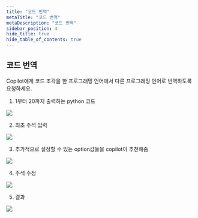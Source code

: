 ```yaml
---
title: "코드 번역"
metaTitle: "코드 번역"
metaDescription: "코드 번역"
sidebar_position: 4
hide_title: true
hide_table_of_contents: true
---
```


## 코드 번역

Copilot에게 코드 조각을 한 프로그래밍 언어에서 다른 프로그래밍 언어로 번역하도록 요청하세요.

1. 1부터 20까지 출력하는 python 코드
<div class="img-wrapper">
     <img src={require('@site/static/img/use-comment/exchage-code/code-1.png').default} />
  </div>

2. 최초 주석 입력
<div class="img-wrapper">
     <img src={require('@site/static/img/use-comment/exchage-code/code-2.png').default} />
  </div>

3. 추가적으로 설정할 수 있는 option값들을 copilot이 추천해줌
<div class="img-wrapper">
     <img src={require('@site/static/img/use-comment/exchage-code/code-3.png').default} />
  </div>

4. 주석 수정
<div class="img-wrapper">
     <img src={require('@site/static/img/use-comment/exchage-code/code-4.png').default} />
  </div>

5. 결과
<div class="img-wrapper">
     <img src={require('@site/static/img/use-comment/exchage-code/code-5.png').default} />
  </div>
